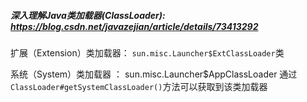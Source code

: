 ##### 深入理解Java类加载器(ClassLoader): https://blog.csdn.net/javazejian/article/details/73413292 

 扩展（Extension）类加载器： `sun.misc.Launcher$ExtClassLoader`类 

 系统（System）类加载器 ： sun.misc.Launcher$AppClassLoader  通过`ClassLoader#getSystemClassLoader()`方法可以获取到该类加载器 
